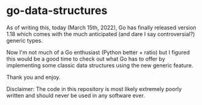 # go-data-structures

As of writing this, today (March 15th, 2022), Go has finally released version 1.18 which comes with the much anticipated (and dare I say controversial?) generic types.

Now I'm not much of a Go enthusiast (Python better + ratio) but I figured this would be a good time to check out what Go has to offer by implementing some classic data structures using the new generic feature.

Thank you and enjoy.

Disclaimer: The code in this repository is most likely extremely poorly written and should never be used in any software ever.
